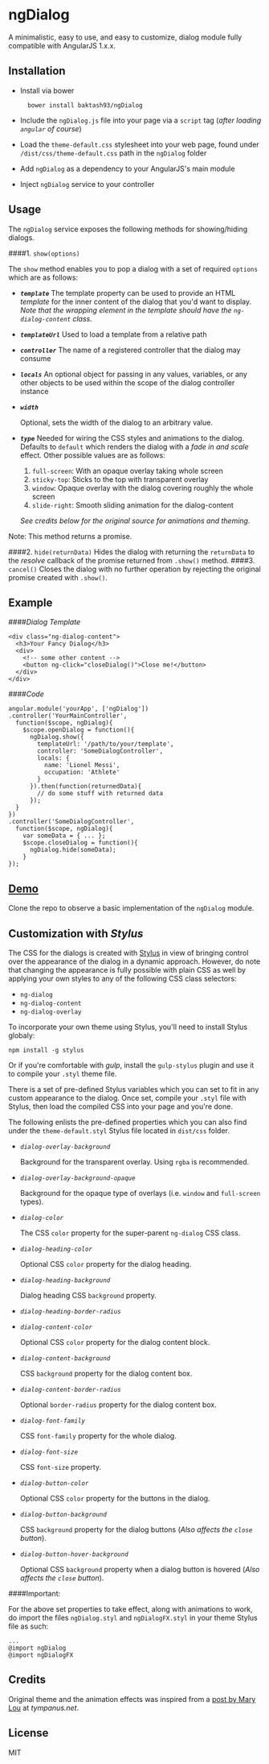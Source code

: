 # ngDialog

A minimalistic, easy to use, and easy to customize, dialog module fully compatible with AngularJS 1.x.x.

Installation
-
    
- Install via bower

        bower install baktash93/ngDialog
        
- Include the `ngDialog.js` file into your page via a `script` tag (_after loading `angular` of course_)
- Load the `theme-default.css` stylesheet into your web page, found under `/dist/css/theme-default.css` path in the `ngDialog` folder
- Add `ngDialog` as a dependency to your AngularJS's main module
- Inject `ngDialog` service to your controller
    
Usage
-
The `ngDialog` service exposes the following methods for showing/hiding dialogs.

####1. `show(options)`

The `show` method enables you to pop a dialog with a set of required `options` which are as follows:
 - ___`template`___
   The template property can be used to provide an HTML _template_ for the inner content of the dialog that you'd want to display.
   _Note that the wrapping element in the template should have the `ng-dialog-content` class._
   
 - ___`templateUrl`___
   Used to load a template from a relative path
   
 - ___`controller`___
   The name of a registered controller that the dialog may consume
   
 - ___`locals`___
   An optional object for passing in any values, variables, or any other objects to be used within the scope of the dialog controller instance
 
 - ___`width`___
 
   Optional, sets the width of the dialog to an arbitrary value.
 - ___`type`___
   Needed for wiring the CSS styles and animations to the dialog. Defaults to `default` which renders the dialog with a _fade in and scale_ effect. 
   Other possible values are as follows:
   
     1. `full-screen`: With an opaque overlay taking whole screen
     2. `sticky-top`: Sticks to the top with transparent overlay
     3. `window`: Opaque overlay with the dialog covering roughly the whole screen
     4. `slide-right`: Smooth sliding animation for the dialog-content
     
    _See credits below for the original source for animations and theming._

Note: This method returns a promise.

####2. `hide(returnData)`
   Hides the dialog with returning the `returnData` to the _resolve_ callback of the promise returned from `.show()` method.
####3. `cancel()`
   Closes the dialog with no further operation by rejecting the original promise created with `.show()`.

Example
-

####_Dialog Template_

    <div class="ng-dialog-content">
      <h3>Your Fancy Dialog</h3>
      <div>
        <!-- some other content -->
        <button ng-click="closeDialog()">Close me!</button>
      </div>
    </div>


####_Code_

    angular.module('yourApp', ['ngDialog'])
    .controller('YourMainController', 
      function($scope, ngDialog){
        $scope.openDialog = function(){
          ngDialog.show({
            templateUrl: '/path/to/your/template',
            controller: 'SomeDialogController',
            locals: {
              name: 'Lionel Messi',
              occupation: 'Athlete'
            }
          }).then(function(returnedData){
            // do some stuff with returned data
          });
      }
    })
    .controller('SomeDialogController', 
      function($scope, ngDialog){
        var someData = { ... };
        $scope.closeDialog = function(){
          ngDialog.hide(someData);
        }
    });
    
[Demo]()
-

Clone the repo to observe a basic implementation of the `ngDialog` module.

Customization with _Stylus_
-

The CSS for the dialogs is created with [Stylus](https://github.com/stylus) in view of bringing control over the appearance of the dialog in a dynamic approach. However, do note that changing the appearance is fully possible with plain CSS as well by applying your own styles to any of the following CSS class selectors: 

* `ng-dialog`
* `ng-dialog-content`
* `ng-dialog-overlay`

To incorporate your own theme using Stylus, you'll need to install Stylus globaly:

    npm install -g stylus

Or if you're comfortable with _gulp_, install the `gulp-stylus` plugin and use it to compile your `.styl` theme file.

There is a set of pre-defined Stylus variables which you can set to fit in any custom appearance to the dialog. Once set, compile your `.styl` file with Stylus, then load the compiled CSS into your page and you're done.

The following enlists the pre-defined properties which you can also find under the `theme-default.styl` Stylus file located in `dist/css` folder.

 * _`dialog-overlay-background`_
 
    Background for the transparent overlay. Using `rgba` is recommended.
 * _`dialog-overlay-background-opaque`_
 
    Background for the opaque type of overlays (i.e. `window` and `full-screen` types).
 * _`dialog-color`_
 
    The CSS `color` property for the super-parent `ng-dialog` CSS class.
 * _`dialog-heading-color`_
 
    Optional CSS `color` property for the dialog heading.
 * _`dialog-heading-background`_
 
    Dialog heading CSS `background` property.
 * _`dialog-heading-border-radius`_
 * _`dialog-content-color`_
    
    Optional CSS `color` property for the dialog content block.
 * _`dialog-content-background`_
  
    CSS `background` property for the dialog content box.
 * _`dialog-content-border-radius`_
  
    Optional `border-radius` property for the dialog content box.
 * _`dialog-font-family`_
    
    CSS `font-family` property for the whole dialog.
 * _`dialog-font-size`_
 
    CSS `font-size` property.
 * _`dialog-button-color`_
    
    Optional CSS `color` property for the buttons in the dialog.
 * _`dialog-button-background`_
    
    CSS `background` property for the dialog buttons (_Also affects the `close` button_).
 * _`dialog-button-hover-background`_
    
    Optional CSS `background` property when a dialog button is hovered (_Also affects the `close` button_).

####Important:

For the above set properties to take effect, along with animations to work, do import the files `ngDialog.styl` and `ngDialogFX.styl` in your theme Stylus file as such:

    ...
    @import ngDialog
    @import ngDialogFX
 

Credits
-
Original theme and the animation effects was inspired from a [post by Mary Lou](http://tympanus.net/codrops/2013/06/25/nifty-modal-window-effects/) at _tympanus.net_.

License
-
MIT
